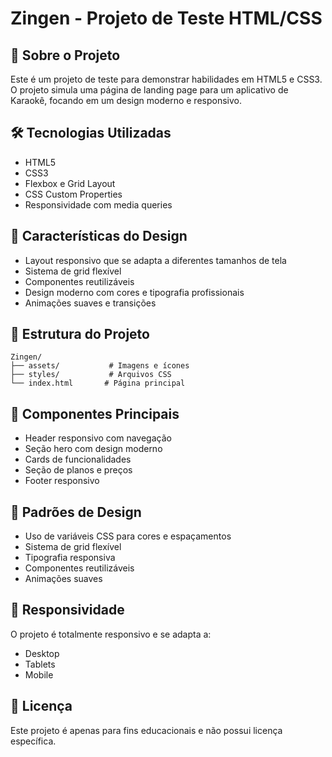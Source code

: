 # Zingen - Projeto de Teste HTML/CSS

## 🎨 Sobre o Projeto

Este é um projeto de teste para demonstrar habilidades em HTML5 e CSS3. O projeto simula uma página de landing page para um aplicativo de Karaokê, focando em um design moderno e responsivo.

## 🛠️ Tecnologias Utilizadas

- HTML5
- CSS3
- Flexbox e Grid Layout
- CSS Custom Properties
- Responsividade com media queries

## 🎨 Características do Design

- Layout responsivo que se adapta a diferentes tamanhos de tela
- Sistema de grid flexível
- Componentes reutilizáveis
- Design moderno com cores e tipografia profissionais
- Animações suaves e transições

## 📁 Estrutura do Projeto

```
Zingen/
├── assets/           # Imagens e ícones
├── styles/           # Arquivos CSS
└── index.html       # Página principal
```

## 🎨 Componentes Principais

- Header responsivo com navegação
- Seção hero com design moderno
- Cards de funcionalidades
- Seção de planos e preços
- Footer responsivo

## 🎨 Padrões de Design

- Uso de variáveis CSS para cores e espaçamentos
- Sistema de grid flexível
- Tipografia responsiva
- Componentes reutilizáveis
- Animações suaves

## 📱 Responsividade

O projeto é totalmente responsivo e se adapta a:
- Desktop
- Tablets
- Mobile

## 📝 Licença

Este projeto é apenas para fins educacionais e não possui licença específica.
